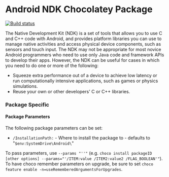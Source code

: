 ﻿#  Android NDK Chocolatey Package

[![Build status](https://ci.appveyor.com/api/projects/status/swe3r4sxl683pvwo/branch/master?svg=true)](https://ci.appveyor.com/project/ripclawffb/chocolatey-android-ndk/branch/master)

The Native Development Kit (NDK) is a set of tools that allows you to use C and C++ code with Android, and provides platform libraries you can use to manage native activities and access physical device components, such as sensors and touch input. The NDK may not be appropriate for most novice Android programmers who need to use only Java code and framework APIs to develop their apps. However, the NDK can be useful for cases in which you need to do one or more of the following:

* Squeeze extra performance out of a device to achieve low latency or run computationally intensive applications, such as games or physics simulations.
* Reuse your own or other developers' C or C++ libraries.

### Package Specific
#### Package Parameters
The following package parameters can be set:

* `/InstallationPath:` - Where to install the package to - defaults to "`$env:SystemDrive\Android\`"

To pass parameters, use `--params "''"` (e.g. `choco install packageID [other options] --params="'/ITEM:value /ITEM2:value2 /FLAG_BOOLEAN'"`).
To have choco remember parameters on upgrade, be sure to set `choco feature enable -n=useRememberedArgumentsForUpgrades`.
